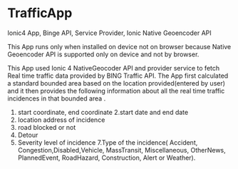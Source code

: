 # TrafficApp

Ionic4 App, Binge API, Service Provider, Ionic Native Geoencoder API

This App runs only when installed on device not on browser because Native Geoencoder API is supported only on device and not by browser. 

This App used Ionic 4 NativeGeocoder API and provider service to fetch Real time traffic data provided by BING Traffic API. The App first calculated a standard bounded area based on the location provided(entered by user) and it then provides the following information about all the real time traffic incidences in that bounded area .
1. start coordinate, end coordinate
2.start date and end date
3. location address of incidence
4. road blocked or not
5. Detour
6. Severity level of incidence
7.Type of the incidence( Accident, Congestion,Disabled,Vehicle, MassTransit, Miscellaneous, OtherNews, PlannedEvent, RoadHazard, Construction, Alert or Weather).

